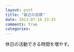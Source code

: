 ```yaml
---
layout: post
title: "最近の目標"
date: 2013-07-16 23:33
comments: true
categories:
---
```


休日の活動できる時間を増やす。
